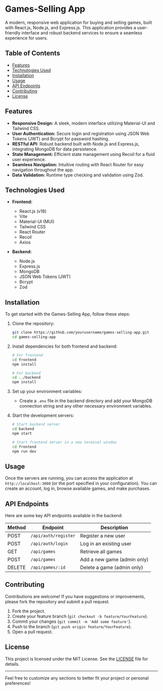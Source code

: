 # Games-Selling App

A modern, responsive web application for buying and selling games, built with React.js, Node.js, and Express.js. This application provides a user-friendly interface and robust backend services to ensure a seamless experience for users.

## Table of Contents

- [Features](#features)
- [Technologies Used](#technologies-used)
- [Installation](#installation)
- [Usage](#usage)
- [API Endpoints](#api-endpoints)
- [Contributing](#contributing)
- [License](#license)

## Features

- **Responsive Design:** A sleek, modern interface utilizing Material-UI and Tailwind CSS.
- **User Authentication:** Secure login and registration using JSON Web Tokens (JWT) and Bcrypt for password hashing.
- **RESTful API:** Robust backend built with Node.js and Express.js, integrating MongoDB for data persistence.
- **State Management:** Efficient state management using Recoil for a fluid user experience.
- **Seamless Navigation:** Intuitive routing with React Router for easy navigation throughout the app.
- **Data Validation:** Runtime type checking and validation using Zod.

## Technologies Used

- **Frontend:**
  - React.js (v18)
  - Vite
  - Material-UI (MUI)
  - Tailwind CSS
  - React Router
  - Recoil
  - Axios

- **Backend:**
  - Node.js
  - Express.js
  - MongoDB
  - JSON Web Tokens (JWT)
  - Bcrypt
  - Zod

## Installation

To get started with the Games-Selling App, follow these steps:

1. Clone the repository:
   ```bash
   git clone https://github.com/yourusername/games-selling-app.git
   cd games-selling-app
   ```

2. Install dependencies for both frontend and backend:
   ```bash
   # For frontend
   cd frontend
   npm install

   # For backend
   cd ../backend
   npm install
   ```

3. Set up your environment variables:
   - Create a `.env` file in the backend directory and add your MongoDB connection string and any other necessary environment variables.

4. Start the development servers:
   ```bash
   # Start backend server
   cd backend
   npm start

   # Start frontend server in a new terminal window
   cd frontend
   npm run dev
   ```

## Usage

Once the servers are running, you can access the application at `http://localhost:3000` (or the port specified in your configuration). You can create an account, log in, browse available games, and make purchases.

## API Endpoints

Here are some key API endpoints available in the backend:

| Method | Endpoint                | Description                          |
|--------|-------------------------|--------------------------------------|
| POST   | `/api/auth/register`    | Register a new user                  |
| POST   | `/api/auth/login`       | Log in an existing user              |
| GET    | `/api/games`            | Retrieve all games                   |
| POST   | `/api/games`            | Add a new game (admin only)         |
| DELETE | `/api/games/:id`        | Delete a game (admin only)          |

## Contributing

Contributions are welcome! If you have suggestions or improvements, please fork the repository and submit a pull request.

1. Fork the project.
2. Create your feature branch (`git checkout -b feature/YourFeature`).
3. Commit your changes (`git commit -m 'Add some feature'`).
4. Push to the branch (`git push origin feature/YourFeature`).
5. Open a pull request.

## License

This project is licensed under the MIT License. See the [LICENSE](LICENSE) file for details.

---

Feel free to customize any sections to better fit your project or personal preferences!
